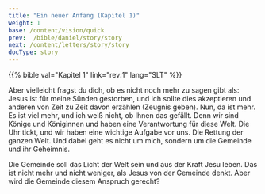 ```yaml
---
title: "Ein neuer Anfang (Kapitel 1)"
weight: 1
base: /content/vision/quick
prev:  /bible/daniel/story/story
next: /content/letters/story/story
docType: story
---
```


{{% bible val="Kapitel 1" link="rev:1" lang="SLT" %}}

<a name="55d5"></a>
Aber vielleicht fragst du dich, ob es nicht noch mehr zu sagen gibt als: Jesus ist für meine Sünden gestorben, und ich sollte dies akzeptieren und anderen von Zeit zu Zeit davon erzählen (Zeugnis geben). Nun, da ist mehr. Es ist viel mehr, und ich weiß nicht, ob Ihnen das gefällt. Denn wir sind Könige und Königinnen und haben eine Verantwortung für diese Welt. Die Uhr tickt, und wir haben eine wichtige Aufgabe vor uns. Die Rettung der ganzen Welt. Und dabei geht es nicht um mich, sondern um die Gemeinde und ihr Geheimnis.

Die Gemeinde soll das Licht der Welt sein und aus der Kraft Jesu leben. Das ist nicht mehr und nicht weniger, als Jesus von der Gemeinde denkt. Aber wird die Gemeinde diesem Anspruch gerecht?

